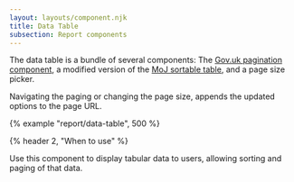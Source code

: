 ```yaml
---
layout: layouts/component.njk
title: Data Table
subsection: Report components
---
```


The data table is a bundle of several components: The [Gov.uk pagination component](https://design-system.service.gov.uk/components/pagination/), a modified version of the [MoJ sortable table](https://design-patterns.service.justice.gov.uk/components/sortable-table/), and a page size picker.

Navigating the paging or changing the page size, appends the updated options to the page URL. 

{% example "report/data-table", 500 %}

{% header 2, "When to use" %}

Use this component to display tabular data to users, allowing sorting and paging of that data.
